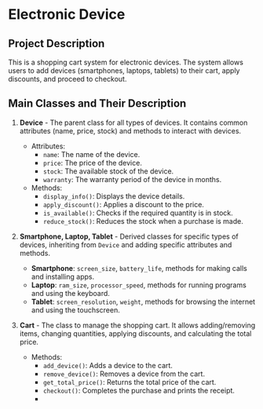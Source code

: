 # Electronic Device

## Project Description

This is a shopping cart system for electronic devices. The system allows users to add devices (smartphones, laptops, tablets) to their cart, apply discounts, and proceed to checkout.

## Main Classes and Their Description

1. **Device** - The parent class for all types of devices. It contains common attributes (name, price, stock) and methods to interact with devices.
   - Attributes:
     - `name`: The name of the device.
     - `price`: The price of the device.
     - `stock`: The available stock of the device.
     - `warranty`: The warranty period of the device in months.
   - Methods:
     - `display_info()`: Displays the device details.
     - `apply_discount()`: Applies a discount to the price.
     - `is_available()`: Checks if the required quantity is in stock.
     - `reduce_stock()`: Reduces the stock when a purchase is made.

2. **Smartphone, Laptop, Tablet** - Derived classes for specific types of devices, inheriting from `Device` and adding specific attributes and methods.
   - **Smartphone**: `screen_size`, `battery_life`, methods for making calls and installing apps.
   - **Laptop**: `ram_size`, `processor_speed`, methods for running programs and using the keyboard.
   - **Tablet**: `screen_resolution`, `weight`, methods for browsing the internet and using the touchscreen.

3. **Cart** - The class to manage the shopping cart. It allows adding/removing items, changing quantities, applying discounts, and calculating the total price.
   - Methods:
     - `add_device()`: Adds a device to the cart.
     - `remove_device()`: Removes a device from the cart.
     - `get_total_price()`: Returns the total price of the cart.
     - `checkout()`: Completes the purchase and prints the receipt.
     - 
